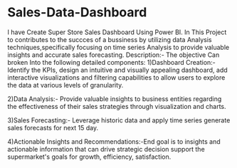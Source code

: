 # Sales-Data-Dashboard
I have Create Super Store Sales Dashboard Using Power BI. In This Project to contributes to the succces of a bussiness by utilizing data Analysis techniques,specifically focusing on time series Analysis to provide valuable insights and accurate sales forecasting.
Description:-
The objective Can broken Into the following detailed components:
1)Dashboard Creation:-Identify the KPIs, design an intuitive and visually appealing dashboard, add interactive visualizations and filtering capabilities to allow users to explore the data at various levels of granularity.

2)Data Analysis:- Provide valuable insights to business entities regarding the effectiveness of their sales strategies through visualization and charts.

3)Sales Forecasting:- Leverage historic data and apply time series generate sales forecasts for next 15 day.

4)Actionable Insights and Recommendations:-End goal is to insights and actionable information that can drive strategic decision support the supermarket's goals for growth, efficiency, satisfaction.
